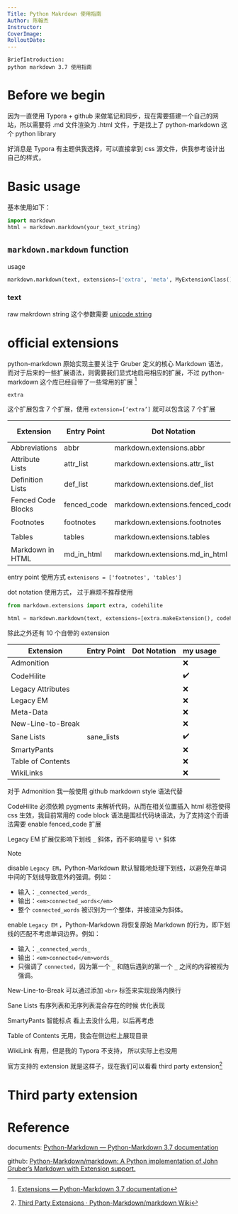 ```yaml
---
Title: Python Makrdown 使用指南
Author: 陈翰杰
Instructor:
CoverImage:
RolloutDate:
---
```


```
BriefIntroduction: 
python markdown 3.7 使用指南
```

<!-- split -->

# Before we begin

因为一直使用 Typora + github 来做笔记和同步，现在需要搭建一个自己的网站，所以需要将 .md 文件渲染为 .html 文件，于是找上了 python-markdown 这个 python library 

好消息是 Typora 有主题供我选择，可以直接拿到 css 源文件，供我参考设计出自己的样式，

# Basic usage

基本使用如下：
```python
import markdown
html = markdown.markdown(your_text_string)
```

## `markdown.markdown` function

usage

```python
markdown.markdown(text, extensions=['extra', 'meta', MyExtensionClass()])
```

### text

raw makrdown string 这个参数需要 [unicode string](ersonalArticles/technical/Programming/python-learn/python-language/Python_Basic/unicode.md)

# official extensions

python-markdown 原始实现主要关注于 Gruber 定义的核心 Markdown 语法，而对于后来的一些扩展语法，则需要我们显式地启用相应的扩展，不过 python-markdown 这个库已经自带了一些常用的扩展 [^python-markdown-extensions]

`extra`

这个扩展包含 7 个扩展，使用 `extension=[‘extra’]` 就可以包含这 7 个扩展

| Extension          | Entry Point | Dot Notation                    | my usage           |
| ------------------ | ----------- | ------------------------------- | ------------------ |
| Abbreviations      | abbr        | markdown.extensions.abbr        | :x:                |
| Attribute Lists    | attr_list   | markdown.extensions.attr_list   | :x:                |
| Definition Lists   | def_list    | markdown.extensions.def_list    | :x:                |
| Fenced Code Blocks | fenced_code | markdown.extensions.fenced_code | :heavy_check_mark: |
| Footnotes          | footnotes   | markdown.extensions.footnotes   | :heavy_check_mark: |
| Tables             | tables      | markdown.extensions.tables      | :heavy_check_mark: |
| Markdown in HTML   | md_in_html  | markdown.extensions.md_in_html  | :heavy_check_mark: |

entry point 使用方式 `extenisons = ['footnotes', 'tables']`

dot notation 使用方式， 过于麻烦不推荐使用

```python
from markdown.extensions import extra, codehilite

html = markdown.markdown(text, extensions=[extra.makeExtension(), codehilite.makeExtension()])
```

除此之外还有 10 个自带的 extension

| Extension         | Entry Point | Dot Notation | my usage           |
| ----------------- | ----------- | ------------ | ------------------ |
| Admonition        |             |              | :x:                |
| CodeHilite        |             |              | :heavy_check_mark: |
| Legacy Attributes |             |              | :x:                |
| Legacy EM         |             |              | :x:                |
| Meta-Data         |             |              | :x:                |
| New-Line-to-Break |             |              | :x:                |
| Sane Lists        | sane_lists  |              | :heavy_check_mark: |
| SmartyPants       |             |              | :x:                |
| Table of Contents |             |              | :x:                |
| WikiLinks         |             |              | :x:                |

对于 Admonition 我一般使用 github markdown style 语法代替

CodeHilite 必须依赖 pygments 来解析代码，从而在相关位置插入 html 标签使得 css 生效，我目前常用的 code block 语法是围栏代码块语法，为了支持这个而语法需要 enable fenced_code 扩展

Legacy EM 扩展仅影响下划线 `_` 斜体，而不影响星号 `\*` 斜体

> [!note]
>
> disable `Legacy EM`，Python-Markdown 默认智能地处理下划线，以避免在单词中间的下划线导致意外的强调。例如：
>
> - 输入：`_connected_words_`
> - 输出：`<em>connected_words</em>`
> - 整个 `connected_words` 被识别为一个整体，并被渲染为斜体。
>
> enable `Legacy EM` ，Python-Markdown 将恢复原始 Markdown 的行为，即下划线的匹配不考虑单词边界。例如：
>
> - 输入：`_connected_words_`
> - 输出：`<em>connected</em>words_`
> - 只强调了 `connected`，因为第一个 `_` 和随后遇到的第一个 `_` 之间的内容被视为强调。

New-Line-to-Break 可以通过添加 `<br>` 标签来实现段落内换行

Sane Lists 有序列表和无序列表混合存在的时候 优化表现

SmartyPants 智能标点 看上去没什么用，以后再考虑

Table of Contents 无用，我会在侧边栏上展现目录

WikiLink 有用，但是我的 Typora 不支持， 所以实际上也没用

官方支持的 extension 就是这样子，现在我们可以看看 third party extension[^third-party-extension]

# Third party extension



# Reference

documents: [Python-Markdown — Python-Markdown 3.7 documentation](https://python-markdown.github.io/)

github: [Python-Markdown/markdown: A Python implementation of John Gruber’s Markdown with Extension support.](https://github.com/Python-Markdown/markdown)

[^python-markdown-extensions]: [Extensions — Python-Markdown 3.7 documentation](https://python-markdown.github.io/extensions/)
[^third-party-extension]: [Third Party Extensions · Python-Markdown/markdown Wiki](https://github.com/Python-Markdown/markdown/wiki/Third-Party-Extensions)

